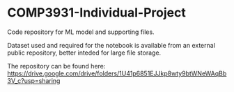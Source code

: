 # COMP3931-Individual-Project
Code repository for ML model and supporting files.

Dataset used and required for the notebook is available from an external public repository, better inteded for large file storage.

The repository can be found here:
https://drive.google.com/drive/folders/1U41p6851EJJkp8wty9btWNeWAqBb3V_c?usp=sharing
